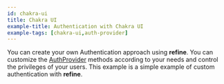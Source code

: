 ```yaml
---
id: chakra-ui
title: Chakra UI
example-title: Authentication with Chakra UI
example-tags: [chakra-ui,auth-provider]
---
```


You can create your own Authentication approach using **refine**. You can customize the [AuthProvider](/docs/api-reference/core/providers/auth-provider/) methods according to your needs and control the privileges of your users. This example is a simple example of custom authentication with **refine**.

<CodeSandboxExample path="auth-chakra-ui" />